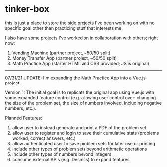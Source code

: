 # tinker-box
this is just a place to store the side projects I've been working on with no specific goal other than practicing stuff that interests me

I also have some projects I've worked on in collaboration with others; right now: 
1. Vending Machine (partner project, ~50/50 split)
2. Money Transfer App (partner project, ~50/50 split)
3. Math Practice App (starter HTML and CSS provided; JS is original)
_____________________________________________________________________________________

07/31/21 UPDATE: 
I'm expanding the Math Practice App into a Vue.js project. 

Version 1: The initial goal is to replicate the original app using Vue.js with some expanded feature control (e.g. allowing user control over: changing the size of the problem set, the size of numbers involved, including negative numbers, etc.).

Planned Features:
1. allow user to instead generate and print a PDF of the problem set
2. allow user to register and login to save their cumulative stats (problems worked, correct answers, etc.)
3. allow authenticated user to save problem sets for later use or printing
4. include other types of problem sets beyond arithmetic operations
5. include other types of numbers beyond integers
6. consume external APIs (e.g. Desmos) to expand features